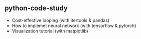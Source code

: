 ## python-code-study 
* Cost-effective looping (with itertools & pandas)  
* How to implemet neural network (with tensorflow & pytorch)  
* Visualization tutorial (with matplotlib)  
